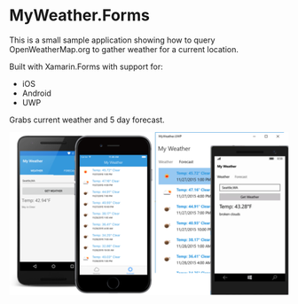 MyWeather.Forms
===================

This is a small sample application showing how to query OpenWeatherMap.org to gather weather for a current location.

Built with Xamarin.Forms with support for:
* iOS
* Android
* UWP

Grabs current weather and 5 day forecast.

![](Images/promo.png)